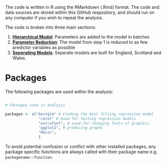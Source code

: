 The code is written in R using the RMarkdown (.Rmd) format. The code and data sources are stored within this GitHub respository, and should run on any computer if you wish to repeat the analysis.

The code is broken into three main sections:

1. [**Hierarchical Model**](https://github.com/mikey-harper/WindStatisticalAnalysis/blob/master/ECOS%202017%20Conference%20Paper/02-Hierarchical%20Model/HierarchicalModel.md): Parameters are added to the model in batches
2. [**Parameter Reduction**](https://github.com/mikey-harper/WindStatisticalAnalysis/blob/master/ECOS%202017%20Conference%20Paper/03-ParameterReduction/Parameter_Reduction.md): The model from step 1 is reduced to as few predictor variables as possible
3. [**Seperating Models**](https://github.com/mikey-harper/WindStatisticalAnalysis/blob/master/ECOS%202017%20Conference%20Paper/04-NestedModels/Nested_Models.md): Seperate models are built for England, Scotland and Wales.

# Packages

The following packages are used within the analysis:

```r

# Packages used in analysis

packages <- c("bestglm" # Finding the best fitting regression model
               "caret" # Used for testing regression models
               "extrafont", # used for changing fonts of graphics
               "ggplot2", # producing graphs
               "Hmisc",
               )             

```

To avoid potential confusion or conflict with other installed packages, any package specific functions are always called with their package name e.g. `packagename::function`.


